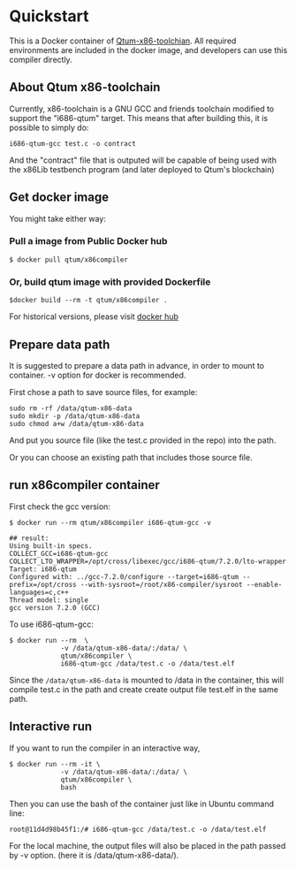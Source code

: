 # Quickstart

This is a Docker container of [Qtum-x86-toolchian](https://github.com/qtumproject/x86-toolchain). All required
environments are included in the docker image, and developers can use this compiler directly.

## About Qtum x86-toolchain

Currently, x86-toolchain is a GNU GCC and friends toolchain modified to support the "i686-qtum" target. This means that after building this, it is possible to simply do:

```
i686-qtum-gcc test.c -o contract
```

And the "contract" file that is outputed will be capable of being used with the x86Lib testbench program (and later deployed to Qtum's blockchain)


## Get docker image

You might take either way:

### Pull a image from Public Docker hub

```
$ docker pull qtum/x86compiler
```

### Or, build qtum image with provided Dockerfile

```
$docker build --rm -t qtum/x86compiler .
```

For historical versions, please visit [docker hub](https://hub.docker.com/r/qtum/x86compiler/tags/)

## Prepare data path 

It is suggested to prepare a data path in advance, in order to mount to container. -v option for docker is recommended.

First chose a path to save source files, for example:

```
sudo rm -rf /data/qtum-x86-data
sudo mkdir -p /data/qtum-x86-data
sudo chmod a+w /data/qtum-x86-data
```

And put you source file (like the test.c provided in the repo) into the path.

Or you can choose an existing path that includes those source file.

## run x86compiler container

First check the gcc version:

```
$ docker run --rm qtum/x86compiler i686-qtum-gcc -v

## result:
Using built-in specs.
COLLECT_GCC=i686-qtum-gcc
COLLECT_LTO_WRAPPER=/opt/cross/libexec/gcc/i686-qtum/7.2.0/lto-wrapper
Target: i686-qtum
Configured with: ../gcc-7.2.0/configure --target=i686-qtum --prefix=/opt/cross --with-sysroot=/root/x86-compiler/sysroot --enable-languages=c,c++
Thread model: single
gcc version 7.2.0 (GCC)

```

To use i686-qtum-gcc:

```
$ docker run --rm  \
             -v /data/qtum-x86-data/:/data/ \
             qtum/x86compiler \
             i686-qtum-gcc /data/test.c -o /data/test.elf
```

Since the `/data/qtum-x86-data` is mounted to /data in the container, this will compile test.c in the path and create
create output file test.elf in the same path.


## Interactive run

If you want to run the compiler in an interactive way,

```
$ docker run --rm -it \
             -v /data/qtum-x86-data/:/data/ \
             qtum/x86compiler \
             bash
```

Then you can use the bash of the container just like in Ubuntu command line:

```
root@11d4d98b45f1:/# i686-qtum-gcc /data/test.c -o /data/test.elf
```

For the local machine, the output files will also be placed in the path passed by -v option. (here it is /data/qtum-x86-data/).
